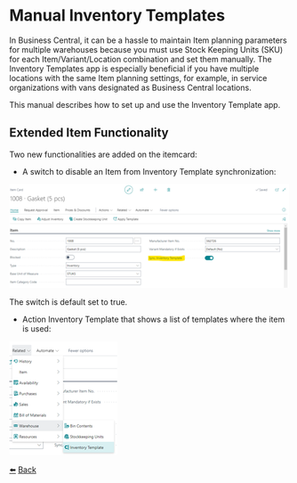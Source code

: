 # Manual Inventory Templates
In Business Central, it can be a hassle to maintain Item planning parameters for multiple warehouses because you must use Stock Keeping Units (SKU) for each Item/Variant/Location combination and set them manually. The Inventory Templates app is especially beneficial if you have multiple locations with the same Item planning settings, for example, in service organizations with vans designated as Business Central locations.

This manual describes how to set up and use the Inventory Template app.

## Extended Item Functionality
Two new functionalities are added on the itemcard:
* A switch to disable an Item from Inventory Template synchronization:

![Item Card](../images/extended-item-functionality/item-card.png)
 
The switch is default set to true.
* Action Inventory Template that shows a list of templates where the item is used:

![Action Inventory Template](../images/extended-item-functionality/action-inventory-template.png)

[:arrow_left:](../README.md) [Back](../README.md)